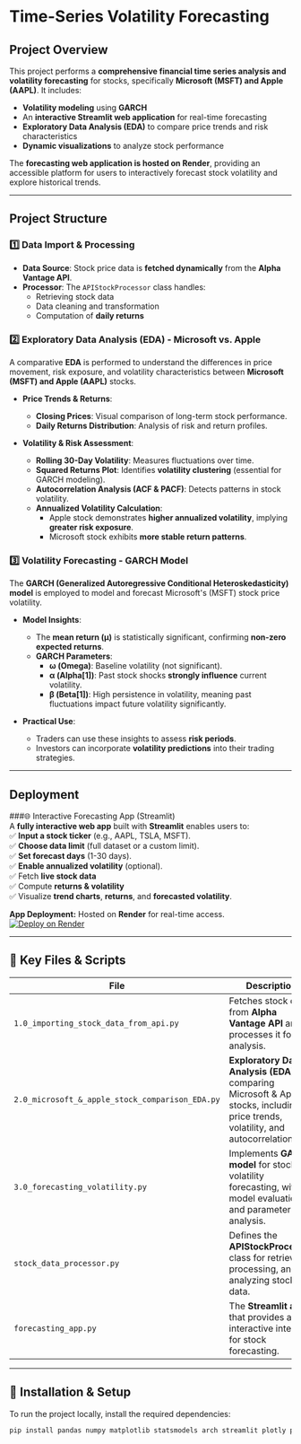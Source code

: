 # Time-Series Volatility Forecasting 

## Project Overview  
This project performs a **comprehensive financial time series analysis and volatility forecasting** for stocks, specifically **Microsoft (MSFT) and Apple (AAPL)**. It includes:  
- **Volatility modeling** using **GARCH**  
- An **interactive Streamlit web application** for real-time forecasting  
- **Exploratory Data Analysis (EDA)** to compare price trends and risk characteristics  
- **Dynamic visualizations** to analyze stock performance  

The **forecasting web application is hosted on Render**, providing an accessible platform for users to interactively forecast stock volatility and explore historical trends.  

---

## Project Structure  

### 1️⃣ Data Import & Processing  
- **Data Source**: Stock price data is **fetched dynamically** from the **Alpha Vantage API**.  
- **Processor**: The `APIStockProcessor` class handles:  
  - Retrieving stock data  
  - Data cleaning and transformation  
  - Computation of **daily returns**  

### 2️⃣ Exploratory Data Analysis (EDA) - Microsoft vs. Apple  
A comparative **EDA** is performed to understand the differences in price movement, risk exposure, and volatility characteristics between **Microsoft (MSFT) and Apple (AAPL)** stocks.  

- **Price Trends & Returns**:  
  - **Closing Prices**: Visual comparison of long-term stock performance.  
  - **Daily Returns Distribution**: Analysis of risk and return profiles.  

- **Volatility & Risk Assessment**:  
  - **Rolling 30-Day Volatility**: Measures fluctuations over time.  
  - **Squared Returns Plot**: Identifies **volatility clustering** (essential for GARCH modeling).  
  - **Autocorrelation Analysis (ACF & PACF)**: Detects patterns in stock volatility.  
  - **Annualized Volatility Calculation**:  
    - Apple stock demonstrates **higher annualized volatility**, implying **greater risk exposure**.  
    - Microsoft stock exhibits **more stable return patterns**.  

### 3️⃣ Volatility Forecasting - GARCH Model  
The **GARCH (Generalized Autoregressive Conditional Heteroskedasticity) model** is employed to model and forecast Microsoft's (MSFT) stock price volatility.  

- **Model Insights**:  
  - The **mean return (μ)** is statistically significant, confirming **non-zero expected returns**.  
  - **GARCH Parameters**:  
    - **ω (Omega)**: Baseline volatility (not significant).  
    - **α (Alpha[1])**: Past stock shocks **strongly influence** current volatility.  
    - **β (Beta[1])**: High persistence in volatility, meaning past fluctuations impact future volatility significantly.  

- **Practical Use**:  
  - Traders can use these insights to assess **risk periods**.  
  - Investors can incorporate **volatility predictions** into their trading strategies.  

---

## Deployment  

###🌐 Interactive Forecasting App (Streamlit)  
A **fully interactive web app** built with **Streamlit** enables users to:  
✅ **Input a stock ticker** (e.g., AAPL, TSLA, MSFT).  
✅ **Choose data limit** (full dataset or a custom limit).  
✅ **Set forecast days** (1-30 days).  
✅ **Enable annualized volatility** (optional).  
✅ Fetch **live stock data**  
✅ Compute **returns & volatility**  
✅ Visualize **trend charts**, **returns**, and **forecasted volatility**.  

**App Deployment:** Hosted on **Render** for real-time access.
[![Deploy on Render](https://img.shields.io/badge/Render-Live%20App-blue)](YOUR_RENDER_LINK_HERE)

---

## 📁 Key Files & Scripts  

| File | Description |
|------|------------|
| `1.0_importing_stock_data_from_api.py` | Fetches stock data from **Alpha Vantage API** and processes it for analysis. |
| `2.0_microsoft_&_apple_stock_comparison_EDA.py` | **Exploratory Data Analysis (EDA)** comparing Microsoft & Apple stocks, including price trends, volatility, and autocorrelation. |
| `3.0_forecasting_volatility.py` | Implements **GARCH model** for stock volatility forecasting, with model evaluation and parameter analysis. |
| `stock_data_processor.py` | Defines the **APIStockProcessor** class for retrieving, processing, and analyzing stock data. |
| `forecasting_app.py` | The **Streamlit app** that provides an interactive interface for stock forecasting. |

---

## 📌 Installation & Setup  

To run the project locally, install the required dependencies:  

```bash
pip install pandas numpy matplotlib statsmodels arch streamlit plotly python-dotenv pydantic
